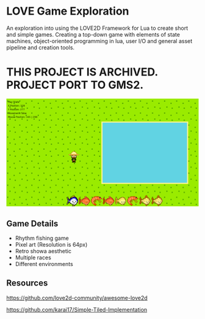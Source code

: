 # LOVE Game Exploration
An exploration into using the LOVE2D Framework for Lua to create short and simple games.
Creating a top-down game with elements of state machines, object-oriented programming in lua,
user I/O and general asset pipeline and creation tools.

# THIS PROJECT IS ARCHIVED. PROJECT PORT TO GMS2.

![alt text](https://github.com/pellway/LOVE-Game/blob/master/screenshot.png?raw=true)

## Game Details
* Rhythm fishing game
* Pixel art (Resolution is 64px)
* Retro showa aesthetic
* Multiple races
* Different environments

## Resources
https://github.com/love2d-community/awesome-love2d

https://github.com/karai17/Simple-Tiled-Implementation
